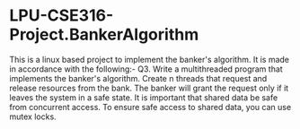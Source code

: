 # LPU-CSE316-Project.BankerAlgorithm
This is a linux based project to implement the banker's algorithm.  It is made in accordance with the following:-  Q3. Write a multithreaded program that implements the banker's algorithm. Create n threads that request and release resources from the bank. The banker will grant the request only if it leaves the system in a safe state. It is important that shared data be safe from concurrent access. To ensure safe access to shared data, you can use mutex locks.
